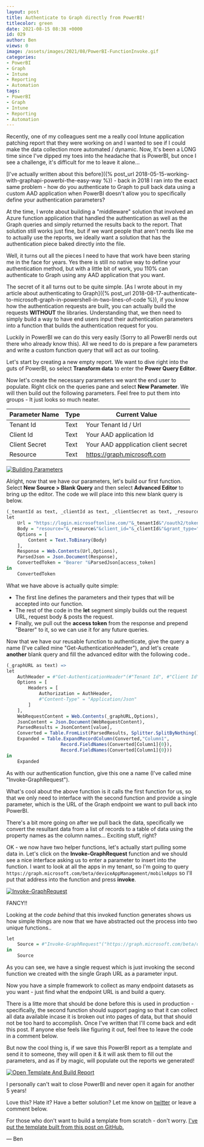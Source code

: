 ```yaml
---
layout: post
title: Authenticate to Graph directly from PowerBI!
titlecolor: green
date: 2021-08-15 08:38 +0000
id: 029
author: Ben
views: 0
image: /assets/images/2021/08/PowerBI-FunctionInvoke.gif
categories:
- PowerBI
- Graph
- Intune
- Reporting
- Automation
tags:
- PowerBI
- Graph
- Intune
- Reporting
- Automation
---
```



Recently, one of my colleagues sent me a really cool Intune application patching report that they were working on and I wanted to see if I could make the data collection more automated / dynamic. Now, It's been a LONG time since I've dipped my toes into the headache that is PowerBI, but once I see a challenge, it's difficult for me to leave it alone...

[I've actually written about this before]({% post_url 2018-05-15-working-with-graphapi-powerbi-the-easy-way %}) - back in 2018 I ran into the exact same problem - how do you authenticate to Graph to pull back data using a custom AAD application when PowerBI doesn't allow you to specifically define your authentication parameters?

At the time, I wrote about building a "middleware" solution that involved an Azure function application that handled the authentication as well as the Graph queries and simply returned the results back to the report. That solution still works just fine, but if we want people that aren't nerds like me to actually use the reports, we ideally want a solution that has the authentication piece baked directly into the file.

Well, it turns out all the pieces I need to have that work have been staring me in the face for years. Yes there is still no native way to define your authentication method, but with a little bit of work, you 110% can authenticate to Graph using any AAD application that you want.

The secret of it all turns out to be quite simple. [As I wrote about in my article about authenticating to Graph]({% post_url 2018-08-17-authenticate-to-microsoft-graph-in-powershell-in-two-lines-of-code %}), if you know how the authentication requests are built, you can actually build the requests **WITHOUT** the libraries. Understanding that, we then need to simply build a way to have end users input their authentication parameters into a function that builds the authentication request for you.

Luckily in PowerBI we can do this very easily (Sorry to all PowerBI nerds out there who already know this). All we need to do is prepare a few parameters and write a custom function query that will act as our tooling.

Let's start by creating a new empty report. We want to dive right into the guts of PowerBI, so select **Transform data** to enter the **Power Query Editor**.

Now let's create the necessary parameters we want the end user to populate. Right click on the queries pane and select **New Parameter**. We will then build out the following parameters. Feel free to put them into groups - It just looks so much neater.

| Parameter Name | Type | Current Value |
| --- | --- | --- |
| Tenant Id | Text | Your Tenant Id / Url |
| Client Id | Text | Your AAD application Id |
| Client Secret | Text | Your AAD appplication client secret |
| Resource | Text | https://graph.microsoft.com |

[![Building Parameters](/assets/images/2021/08/PowerBI-Parameters.gif)](/assets/images/2021/08/PowerBI-Parameters.gif "Building Parameters")

Alright, now that we have our parameters, let's build our first function. Select **New Source > Blank Query** and then select **Advanced Editor** to bring up the editor. The code we will place into this new blank query is below.

```R
(_tenantId as text, _clientId as text, _clientSecret as text, _resource as text, _grantType as text, _scope as text) as text =>
let
    Url = "https://login.microsoftonline.com/"&_tenantId&"/oauth2/token",
    Body = "resource="&_resource&"&client_id="&_clientId&"&grant_type="&_grantType&"&scope="&_scope&"&client_secret="&_clientSecret,
    Options = [
        Content = Text.ToBinary(Body)
    ],
    Response = Web.Contents(Url,Options),
    ParsedJson = Json.Document(Response),
    ConvertedToken = "Bearer "&ParsedJson[access_token]
in
    ConvertedToken
```

What we have above is actually quite simple:
- The first line defines the parameters and their types that will be accepted into our function.
- The rest of the code in the **let** segment simply builds out the request URL, request body & posts the request.
- Finally, we pull out the **access token** from the response and prepend "Bearer" to it, so we can use it for any future queries.

Now that we have our reusable function to authenticate, give the query a name (I've called mine "Get-AuthenticationHeader"), and let's create **another** blank query and fill the advanced editor with the following code..

```R
(_graphURL as text) =>
let
    AuthHeader = #"Get-AuthenticationHeader"(#"Tenant Id", #"Client Id", #"Client Secret", Resource, "client_credentials", "openid"),
    Options = [
        Headers = [
            Authorization = AuthHeader,
            #"Content-Type" = "Application/Json"
        ]
    ],
    WebRequestContent = Web.Contents(_graphURL,Options),
    JsonContent = Json.Document(WebRequestContent),
    ParsedResults = JsonContent[value],
    Converted = Table.FromList(ParsedResults, Splitter.SplitByNothing(), null, null, ExtraValues.Error),
    Expanded = Table.ExpandRecordColumn(Converted,"Column1",
                    Record.FieldNames(Converted[Column1]{0}),
                    Record.FieldNames(Converted[Column1]{0}))
in
    Expanded
```

As with our authentication function, give this one a name (I've called mine "Invoke-GraphRequest").

What's cool about the above function is it calls the first function for us, so that we only need to interface with the second function and provide a single parameter, which is the URL of the Graph endpoint we want to pull back into PowerBI.

There's a bit more going on after we pull back the data, specifically we convert the resultant data from a list of records to a table of data using the property names as the column names... Exciting stuff, right?

OK - we now have two helper functions, let's actually start pulling some data in. Let's click on the **Invoke-GraphRequest** function and we should see a nice interface asking us to enter a parameter to insert into the function. I want to look at all the apps in my tenant, so I'm going to query `https://graph.microsoft.com/beta/deviceAppManagement/mobileApps` so I'll put that address into the function and press **invoke**.

[![Invoke-GraphRequest](/assets/images/2021/08/PowerBI-FunctionInvoke.gif)](/assets/images/2021/08/PowerBI-FunctionInvoke.gif "Invoke-GraphRequest")

FANCY!!

Looking at the *code behind* that this invoked function generates shows us how simple things are now that we have abstracted out the process into two unique functions..

```R
let
    Source = #"Invoke-GraphRequest"("https://graph.microsoft.com/beta/deviceAppManagement/mobileApps")
in
    Source
```

As you can see, we have a single request which is just invoking the second function we created with the single Graph URL as a parameter input.

Now you have a simple framework to collect as many endpoint datasets as you want - just find what the endpoint URL is and build a query.

There is a litte more that should be done before this is used in production - specifically, the second function should support paging so that it can collect all data available incase it is broken out into pages of data, but that should not be too hard to accomplish. Once I've written that I'll come back and edit this post. If anyone else feels like figuring it out, feel free to leave the code in a comment below.

But now the cool thing is, if we save this PowerBI report as a template and send it to someone, they will open it & it will ask them to fill out the parameters, and as if by magic, will populate out the reports we generated!

[![Open Template And Build Report](/assets/images/2021/08/PowerBI-Template.gif)](/assets/images/2021/08/PowerBI-Template.gif "Open Template And Build Report")

I personally can't wait to close PowerBI and never open it again for another 5 years!

Love this? Hate it? Have a better solution? Let me know on [twitter](https://twitter.com/powers_hell) or leave a comment below.

For those who don't want to build a template from scratch - don't worry. [I've put the template built from this post on GitHub.](https://github.com/tabs-not-spaces/CodeDump/tree/master/PowerBI-GraphAuthentication)

— Ben



